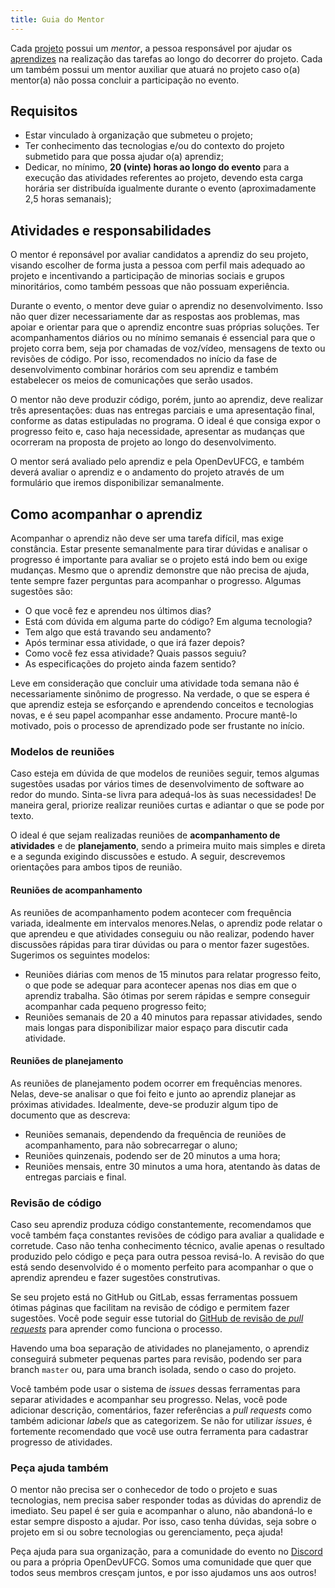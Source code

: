 ```yaml
---
title: Guia do Mentor
---
```


Cada [projeto](../organizacao/projeto) possui um _mentor_, a pessoa responsável por ajudar os [aprendizes](../aprendiz) na realização das tarefas ao longo do decorrer do projeto. Cada um também possui um mentor auxiliar que atuará no projeto caso o(a) mentor(a) não possa concluir a participação no evento.

## Requisitos

- Estar vinculado à organização que submeteu o projeto;
- Ter conhecimento das tecnologias e/ou do contexto do projeto submetido para que possa ajudar o(a) aprendiz;
- Dedicar, no mínimo, **20 (vinte) horas ao longo do evento** para a execução das atividades referentes ao projeto, devendo esta carga horária ser distribuída igualmente durante o evento (aproximadamente 2,5 horas semanais);

## Atividades e responsabilidades

O mentor é reponsável por avaliar candidatos a aprendiz do seu projeto, visando escolher de forma justa a pessoa com perfil mais adequado ao projeto e incentivando a participação de minorias sociais e grupos minoritários, como também pessoas que não possuam experiência.

Durante o evento, o mentor deve guiar o aprendiz no desenvolvimento. Isso não quer dizer necessariamente dar as respostas aos problemas, mas apoiar e orientar para que o aprendiz encontre suas próprias soluções. Ter acompanhamentos diários ou no mínimo semanais é essencial para que o projeto corra bem, seja por chamadas de voz/vídeo, mensagens de texto ou revisões de código. Por isso, recomendados no início da fase de desenvolvimento combinar horários com seu aprendiz e também estabelecer os meios de comunicações que serão usados.

O mentor não deve produzir código, porém, junto ao aprendiz, deve realizar três apresentações: duas nas entregas parciais e uma apresentação final, conforme as datas estipuladas no programa. O ideal é que consiga expor o progresso feito e, caso haja necessidade, apresentar as mudanças que ocorreram na proposta de projeto ao longo do desenvolvimento.

O mentor será avaliado pelo aprendiz e pela OpenDevUFCG, e também deverá avaliar o aprendiz e o andamento do projeto através de um formulário que iremos disponibilizar semanalmente.

## Como acompanhar o aprendiz

Acompanhar o aprendiz não deve ser uma tarefa difícil, mas exige constância. Estar presente semanalmente para tirar dúvidas e analisar o progresso é importante para avaliar se o projeto está indo bem ou exige mudanças. Mesmo que o aprendiz demonstre que não precisa de ajuda, tente sempre fazer perguntas para acompanhar o progresso. Algumas sugestões são:

- O que você fez e aprendeu nos últimos dias?
- Está com dúvida em alguma parte do código? Em alguma tecnologia?
- Tem algo que está travando seu andamento?
- Após terminar essa atividade, o que irá fazer depois?
- Como você fez essa atividade? Quais passos seguiu?
- As especificações do projeto ainda fazem sentido?

Leve em consideração que concluir uma atividade toda semana não é necessariamente sinônimo de progresso. Na verdade, o que se espera é que aprendiz esteja se esforçando e aprendendo conceitos e tecnologias novas, e é seu papel acompanhar esse andamento. Procure mantê-lo motivado, pois o processo de aprendizado pode ser frustante no início.

### Modelos de reuniões

Caso esteja em dúvida de que modelos de reuniões seguir, temos algumas sugestões usadas por vários times de desenvolvimento de software ao redor do mundo. Sinta-se livra para adequá-los às suas necessidades! De maneira geral, priorize realizar reuniões curtas e adiantar o que se pode por texto.

O ideal é que sejam realizadas reuniões de **acompanhamento de atividades** e de **planejamento**, sendo a primeira muito mais simples e direta e a segunda exigindo discussões e estudo. A seguir, descrevemos orientações para ambos tipos de reunião.

#### Reuniões de acompanhamento

As reuniões de acompanhamento podem acontecer com frequência variada, idealmente em intervalos menores.Nelas, o aprendiz pode relatar o que aprendeu e que atividades conseguiu ou não realizar, podendo haver discussões rápidas para tirar dúvidas ou para o mentor fazer sugestões. Sugerimos os seguintes modelos:

- Reuniões diárias com menos de 15 minutos para relatar progresso feito, o que pode se adequar para acontecer apenas nos dias em que o aprendiz trabalha. São ótimas por serem rápidas e sempre conseguir acompanhar cada pequeno progresso feito;
- Reuniões semanais de 20 a 40 minutos para repassar atividades, sendo mais longas para disponibilizar maior espaço para discutir cada atividade.

#### Reuniões de planejamento

As reuniões de planejamento podem ocorrer em frequências menores. Nelas, deve-se analisar o que foi feito e junto ao aprendiz planejar as próximas atividades. Idealmente, deve-se produzir algum tipo de documento que as descreva:

- Reuniões semanais, dependendo da frequência de reuniões de acompanhamento, para não sobrecarregar o aluno;
- Reuniões quinzenais, podendo ser de 20 minutos a uma hora;
- Reuniões mensais, entre 30 minutos a uma hora, atentando às datas de entregas parciais e final.

### Revisão de código

Caso seu aprendiz produza código constantemente, recomendamos que você também faça constantes revisões de código para avaliar a qualidade e corretude. Caso não tenha conhecimento técnico, avalie apenas o resultado produzido pelo código e peça para outra pessoa revisá-lo. A revisão do que está sendo desenvolvido é o momento perfeito para acompanhar o que o aprendiz aprendeu e fazer sugestões construtivas.

Se seu projeto está no GitHub ou GitLab, essas ferramentas possuem ótimas páginas que facilitam na revisão de código e permitem fazer sugestões. Você pode seguir esse tutorial do [GitHub de revisão de _pull requests_](https://docs.github.com/pt/github/collaborating-with-issues-and-pull-requests/reviewing-proposed-changes-in-a-pull-request) para aprender como funciona o processo.

Havendo uma boa separação de atividades no planejamento, o aprendiz conseguirá submeter pequenas partes para revisão, podendo ser para branch `master` ou, para uma branch isolada, sendo o caso do projeto.

Você também pode usar o sistema de _issues_ dessas ferramentas para separar atividades e acompanhar seu progresso. Nelas, você pode adicionar descrição, comentários, fazer referências a _pull requests_ como também adicionar _labels_ que as categorizem. Se não for utilizar _issues_, é fortemente recomendado que você use outra ferramenta para cadastrar progresso de atividades.

### Peça ajuda também

O mentor não precisa ser o conhecedor de todo o projeto e suas tecnologias, nem precisa saber responder todas as dúvidas do aprendiz de imediato. Seu papel é ser guia e acompanhar o aluno, não abandoná-lo e estar sempre disposto a ajudar. Por isso, caso tenha dúvidas, seja sobre o projeto em si ou sobre tecnologias ou gerenciamento, peça ajuda! 

Peça ajuda para sua organização, para a comunidade do evento no [Discord](https://chat.opendevufcg.org) ou para a própria OpenDevUFCG. Somos uma comunidade que quer que todos seus membros cresçam juntos, e por isso ajudamos uns aos outros!
